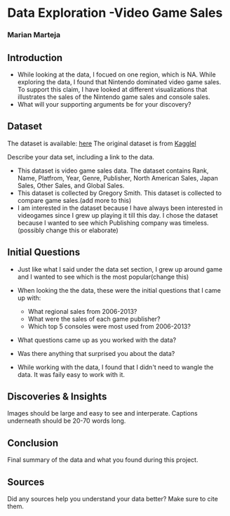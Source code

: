 # Data Exploration -Video Game Sales
### Marian Marteja

## Introduction

- While looking at the data, I focued on one region, which is NA. While exploring the data, I found that Nintendo dominated video game sales. To support this claim, I have looked at different visualizations that illustrates the sales of the Nintendo game sales and console sales.
- What will your supporting arguments be for your discovery?

## Dataset
The dataset is available: [here](https://github.com/mlmarteja/HW4DataExploration/blob/5cb275d47977365659d0337783c9f13e146dd499/vgsales.csv)
The original dataset is from [Kagglel](https://www.kaggle.com/gregorut/videogamesales)

Describe your data set, including a link to the data. 
- This dataset is video game sales data. The dataset contains Rank, Name, Platfrom, Year, Genre, Publisher, North American Sales, Japan Sales, Other Sales, and Global Sales. 
- This dataset is collected by Gregory Smith. This dataset is collected to compare game sales.(add more to this)
- I am interested in the dataset because I have always been interested in videogames since I grew up playing it till this day. I chose the dataset because I wanted to see which Publishing company was timeless.(possibly change this or elaborate)

## Initial Questions

- Just like what I said under the data set section, I grew up around game and I wanted to see which is the most popular(change this)
- When looking the the data, these were the initial questions that I came up with: 

    * What regional sales from 2006-2013?
    * What were the sales of each game publisher?
    * Which top 5 consoles were most used from 2006-2013?
  
- What questions came up as you worked with the data? 
- Was there anything that surprised you about the data?
- While working with the data, I found that I didn't need to wangle the data. It was faily easy to work with it.

## Discoveries & Insights

Images should be large and easy to see and interperate. 
Captions underneath should be 20-70 words long.

## Conclusion

Final summary of the data and what you found during this project.

## Sources

Did any sources help you understand your data better? Make sure to cite them.
